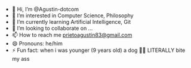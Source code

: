- 👋 Hi, I’m @Agustin-dotcom
- 👀 I’m interested in Computer Science, Philosophy
- 🌱 I’m currently learning Artificial Intelligence, Git
- 💞️ I’m looking to collaborate on ...
- 📫 How to reach me prietoagustin83@gmail.com
- 😄 Pronouns: he/him
- ⚡ Fun fact: when i was younger (9 years old) a dog 🐕‍🦺 LITERALLY bite my ass

<!---
Agustin-dotcom/Agustin-dotcom is a ✨ special ✨ repository because its `README.md` (this file) appears on your GitHub profile.
You can click the Preview link to take a look at your changes.
--->
